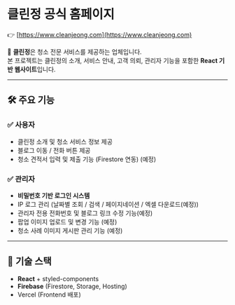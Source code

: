 # 클린정 공식 홈페이지

👉 [https://www.cleanjeong.com](https://www.cleanjeong.com)

🧼 **클린정**은 청소 전문 서비스를 제공하는 업체입니다.  
본 프로젝트는 클린정의 소개, 서비스 안내, 고객 의뢰, 관리자 기능을 포함한 **React 기반 웹사이트**입니다.

---

## 🛠️ 주요 기능

### ✅ 사용자

- 클린정 소개 및 청소 서비스 정보 제공
- 블로그 이동 / 전화 버튼 제공
- 청소 견적서 입력 및 제출 기능 (Firestore 연동) (예정)

### ✅ 관리자

- **비밀번호 기반 로그인 시스템**
- IP 로그 관리 (날짜별 조회 / 검색 / 페이지네이션 / 엑셀 다운로드(예정))
- 관리자 전용 전화번호 및 블로그 링크 수정 기능(예정)
- 팝업 이미지 업로드 및 변경 기능 (예정)
- 청소 사례 이미지 게시판 관리 기능 (예정)

---

## 🔧 기술 스택

- **React** + styled-components
- **Firebase** (Firestore, Storage, Hosting)
- Vercel (Frontend 배포)
